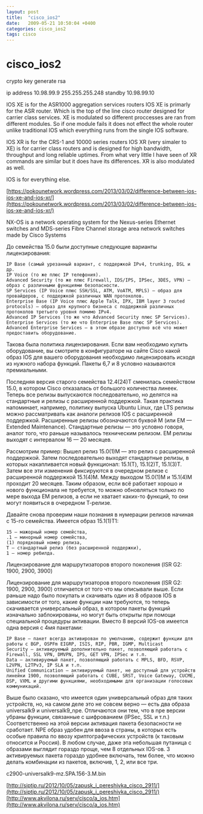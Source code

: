 ```yaml
---
layout: post
title:  "cisco_ios2"
date:   2009-05-21 10:50:04 +0400
categories: cisco_ios2
tags: cisco
---
```


# cisco_ios2
crypto key generate rsa

 ip address 10.98.99.9 255.255.255.248 standby 10.98.99.10 


IOS XE is for the ASR1000 aggregation services routers
IOS XE is primarly for the ASR router. Which is the top of the line cisco router designed for carrier class services. XE is modulated so different proccesses are ran from different modules. So if one module fails it does not effect the whole router unlike traditional IOS which everything runs from the single IOS software.

IOS XR is for the CRS-1 and 10000 series routers
IOS XR (very simaler to XE) is for carrier class routers and is designed for high bandwidth, throughput and long reliable uptimes. From what very little I have seen of XR commands are similar but it does have its differences. XR is also modulated as well.

IOS is for everything else.

[https://pokounetwork.wordpress.com/2013/03/02/difference-between-ios-ios-xe-and-ios-xr/](https://pokounetwork.wordpress.com/2013/03/02/difference-between-ios-ios-xe-and-ios-xr/)

NX-OS is a network operating system for the Nexus-series Ethernet switches and MDS-series Fibre Channel storage area network switches made by Cisco Systems



До семейства 15.0 были доступные следующие варианты лицензирования:

    IP Base (самый урезанный вариант, с поддержкой IPv4, trunking, DSL и др.
    IP Voice (то же плюс IP телефония).
    Advanced Security (то же плюс Firewall, IDS/IPS, IPSec, 3DES, VPN) — образ с различными функциями безопасности.
    SP Services (IP Voice плюс SSH/SSL, ATM, VoATM, MPLS) — образ для провайдеров, с поддержкой различных WAN протоколов.
    Enterprise Base (IP Voice плюс Apple Talk, IPX, IBM layer 3 routed protocols) — образ для крупного бизнеса с поддержкой различных протоколов третьего уровня помимо IPv4.
    Advanced IP Services (то же что Advanced Security плюс SP Services).
    Enterprise Services (то же что Enterprise Base плюс SP Services).
    Advanced Enterprise Services — в этом образе доступно всё что может предоставить оборудование.


Такова была политика лицензирования. Если вам необходимо купить оборудование, вы смотрите в конфигураторе на сайте Cisco какой образ IOS для вашего оборудования необходимо лицензировать исходя из нужного набора функций. Пакеты 6,7 и 8 условно называются премиальными.

Последняя версия старого семейства 12.4(24)Т сменилась семейством 15.0, в котором Cisco отказалась от большого количества линеек. Теперь все релизы выпускаются последовательно, но делятся на стандартные и релизы с расширенной поддержкой. Такая практика напоминает, например, политику выпуска Ubuntu Linux, где LTS релизы можно рассматривать как аналоги релизов IOS с расширенной поддержкой. Расширенные релизы обозначаются буквой M (или EM — Extended Maintenance). Стандартные релизы — это условно говоря, аналог того, что раньше называлось техническим релизом. EM релизы выходят с интервалом 16 — 20 месяцев.

Рассмотрим пример: Вышел релиз 15.0(1)М — это релиз с расширенной поддержкой. Затем последовательно выходят стандартные релизы, в которых накапливается новый функционал: 15.1(T), 15.1(2)T, 15.1(3)T. Затем все эти изменения фиксируются в очередном релизе с расширенной поддержкой 15.1(4)M. Между выходом 15.0(1)М и 15.1(4)M проходит 20 месяцев. Таким образом, если всё работает хорошо и нового функционала не требуется, то можно обновляться только по мере выхода EM релизов, а если не хватает каких-то функций, то они могут появиться в очередном Т-релизе.

Давайте снова проверим наши познания в нумерации релизов начиная с 15-го семейства. Имеется образ 15.1(1)Т1:

    15 — мажорный номер семейства,
    .1 — минорный номер семейства,
    (1) порядковый номер релиза,
    Т — стандартный релиз (без расширенной поддержки),
    1 — номер ребилда.




Лицензирование для маршрутизаторов второго поколения (ISR G2: 1900, 2900, 3900) 

Лицензирование для маршрутизаторов второго поколения (ISR G2: 1900, 2900, 3900) отличается от того что мы описывали выше. Если раньше надо было покупать и скачивать один из 8 образов IOS в зависимости от того, какие функции нам требуются, то теперь скачивается универсальный образ, в котором пакеты функций изначально заблокированы, но могут быть открыты при помощи специальной процедуры активации. Вместо 8 версий IOS-ов имеется одна версия с 4мя пакетами:

    IP Base — пакет всегда активирован по умолчанию, содержит функции для работы с BGP, OSPFm EIGRP, ISIS, RIP, PBR, IGMP, Multicast
    Security — активируемый дополнительно пакет, позволяющий работать с Firewall, SSL VPN, DMVPN, IPS, GET VPN, IPSec и т.п.
    Data — активируемый пакет, позволяющий работать с MPLS, BFD, RSVP, L2VPN, L2TPv3, IP SLA и т.п.
    Unified Communication — активируемый пакет, не доступный для устройств линейки 1900, позволяющий работать с CUBE, SRST, Voice Gateway, CUCME, DSP, VXML и другими функциями, необходимыми для организации голосовых коммуникаций.

Выше было сказано, что имеется один универсальный образ для таких устройств, но, на самом деле это не совсем верно — есть два образа universalk9 и universalk9_npe. Отличаются они тем, что в npe версии убраны функции, связанные с шифрованием (IPSec, SSL и т.п.) Соответственно на этой версии активация пакета безопасности не сработает. NPE образ удобен для ввоза в страны, в которых есть особые правила по ввозу криптографических устройств (к таковым относится и Россия). В любом случае, даже эта небольшая путаница с образами выглядит гораздо проще, чем 8 отдельных IOS-ов. 3 активируемых пакета гораздо удобнее включать, тем более, что можно делать комбинации из пакетов, включив, 1, 2, или все три.

c2900-universalk9-mz.SPA.156-3.M.bin


[http://siptip.ru/2012/10/05/zapusk_i_pereshivka_cisco_2911/](http://siptip.ru/2012/10/05/zapusk_i_pereshivka_cisco_2911/)
[http://www.akvilona.ru/serv/cisco/a_ios.htm](http://www.akvilona.ru/serv/cisco/a_ios.htm)


